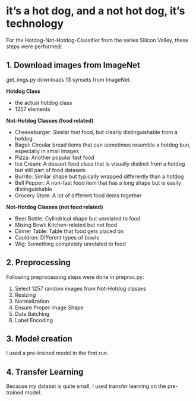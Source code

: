 # it’s a hot dog, and a not hot dog, it’s technology

For the Hotdog-Not-Hotdog-Classifier from the series Silicon Valley, these steps were performed:

## 1. Download images from ImageNet

get_imgs.py downloads 13 synsets from ImageNet. 

**Hotdog Class**
- the actual hotdog class
- 1257 elements
  
**Not-Hotdog Classes (food related)**
- Cheeseburger: Similar fast food, but clearly distinguishable from a hotdog
- Bagel: Circular bread items that can sometimes resemble a hotdog bun, especially in small images
- Pizza: Another popular fast food
- Ice Cream: A dessert food class that is visually distinct from a hotdog but still part of food datasets
- Burrito: Similar shape but typically wrapped differently than a hotdog
- Bell Pepper: A non-fast food item that has a long shape but is easily distinguishable
- Grocery Store: A lot of different food items together
  
**Not-Hotdog Classes (not food related)**
- Beer Bottle: Cylindrical shape but unrelated to food
- Mixing Bowl: Kitchen-related but not food
- Dinner Table: Table that food gets placed on
- Cauldron: Different types of bowls
- Wig: Something completely unrelated to food

## 2. Preprocessing

Following preprocessing steps were done in preproc.py:

1. Select 1257 random images from Not-Hotdog classes
2. Resizing
3. Normalization
5. Ensure Proper Image Shape
6. Data Batching
7. Label Encoding

## 3. Model creation

I used a pre-trained model in the first run.

## 4. Transfer Learning

Because my dataset is quite small, I used transfer learning on the pre-trained model.
